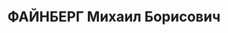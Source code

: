---
title: ФАЙНБЕРГ Михаил Борисович
description: 'Род. в 1886, Ялта, еврей, обр.: среднее, б/п. Проживал: Московская обл.,
  с. Черемушки, Красный пр-д, д. 1. Уполномоченный сектора скульптуры в Московском
  обл. союзе советских художников.

  Арестован 29.09.1937. Обв. в принадлежности к японской разведке, шпионаже, участии
  в китайской трудовой крестьянской партии. Приговор: ВК ВС СССР, 15.11.1937 – ВМН.
  Расстрелян 15.11.1937, г.Москва.

  Реабилитирован ГВП РФ 21.04.1992'
---